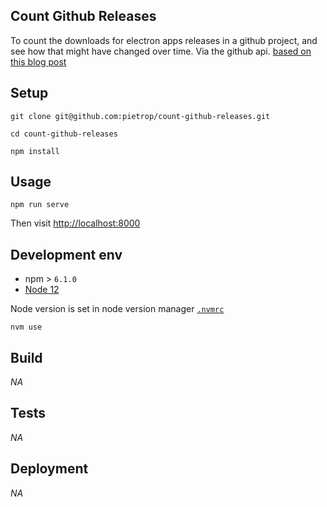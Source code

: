 ## Count Github Releases

<!-- _One liner + link to confluence page_
_Screenshot of UI - optional_ -->

To count the downloads for electron apps releases in a github project, and see how that might have changed over time. Via the github api. [based on this blog post](https://pietropassarelli.com/ttqf/2016/05/26/how_to_find_out_github_release_downloads/)

<!-- This might only work with [autoEdit2/3](https://www.autoedit.io) github repos releases, due to how the data is structured. But could maybe be forked to make more general etc... -->

## Setup

<!-- _stack - optional_
_How to build and run the code/app_ -->

```
git clone git@github.com:pietrop/count-github-releases.git
```

```
cd count-github-releases
```

```
npm install
```

## Usage

```
npm run serve
```

Then visit [http://localhost:8000](http://localhost:8000)

<!-- ## System Architecture -->

<!-- _High level overview of system architecture_ -->

<!-- ## Documentation

There's a [docs](./docs) folder in this repository.

[docs/notes](./docs/notes) contains dev draft notes on various aspects of the project. This would generally be converted either into ADRs or guides when ready.

[docs/adr](./docs/adr) contains [Architecture Decision Record](https://github.com/joelparkerhenderson/architecture_decision_record).

> An architectural decision record (ADR) is a document that captures an important architectural decision made along with its context and consequences.

We are using [this template for ADR](https://gist.github.com/iaincollins/92923cc2c309c2751aea6f1b34b31d95) -->

## Development env

 <!-- _How to run the development environment_ -->

- npm > `6.1.0`
- [Node 12](https://nodejs.org/docs/latest-v12.x/api/)

Node version is set in node version manager [`.nvmrc`](https://github.com/creationix/nvm#nvmrc)

```
nvm use
```

<!-- _Coding style convention ref optional, eg which linter to use_ -->

<!-- _Linting, github pre-push hook - optional_ -->

## Build

<!-- _How to run build_ -->

_NA_

## Tests

<!-- _How to carry out tests_ -->

_NA_

## Deployment

<!-- _How to deploy the code/app into test/staging/production_ -->

_NA_
